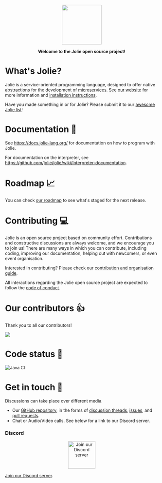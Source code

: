 <p align="center">
	<img src="https://www.jolie-lang.org/imgs/jolie_logo.png" height="130" />
</p>

<p align="center">
	<strong>Welcome to the Jolie open source project!</strong>
</p>

# What's Jolie?

Jolie is a service-oriented programming language, designed to offer native abstractions for the development of [microservices](https://en.wikipedia.org/wiki/Microservices). See [our website](https://www.jolie-lang.org/) for more information and [installation instructions](https://jolie-lang.org/downloads.html).

Have you made something in or for Jolie? Please submit it to our [awesome Jolie list](https://github.com/jolie/awesome-jolie)!

# Documentation :notebook_with_decorative_cover:

See <https://docs.jolie-lang.org/> for documentation on how to program with Jolie.

For documentation on the interpreter, see <https://github.com/jolie/jolie/wiki/Interpreter-documentation>.

# Roadmap :chart_with_upwards_trend:

You can check [our roadmap](https://github.com/orgs/jolie/projects/3) to see what's staged for the next release.

# Contributing :computer:

Jolie is an open source project based on community effort. Contributions and constructive discussions are always welcome, and we encourage you to join us! There are many ways in which you can contribute, including coding, improving our documentation, helping out with newcomers, or even event organisation.

Interested in contributing? Please check our [contribution and organisation guide](CONTRIBUTING.md).

All interactions regarding the Jolie open source project are expected to follow the [code of conduct](CODE_OF_CONDUCT.md).

# Our contributors :+1:

Thank you to all our contributors!

<a href="https://github.com/jolie/jolie/graphs/contributors">
	<img src="https://contributors-img.web.app/image?repo=jolie/jolie" />
</a>

# Code status :monocle_face:

![Java CI](https://github.com/jolie/jolie/workflows/Java%20CI/badge.svg)

# Get in touch :wave:

Discussions can take place over different media.

- Our [GitHub repository](https://github.com/jolie/jolie), in the forms of [discussion threads](https://github.com/jolie/jolie/discussions), [issues](https://github.com/jolie/jolie/issues), and [pull requests](https://github.com/jolie/jolie/pulls).
- Chat or Audio/Video calls. See below for a link to our Discord server.

### Discord
<p align="center">
	<a href="https://discord.gg/yQRTMNX"><img src="https://www.jolie-lang.org/imgs/discord_logo.png" height="90" alt="Join our Discord server"/></a>
</p>

[Join our Discord server](https://discord.gg/yQRTMNX).
